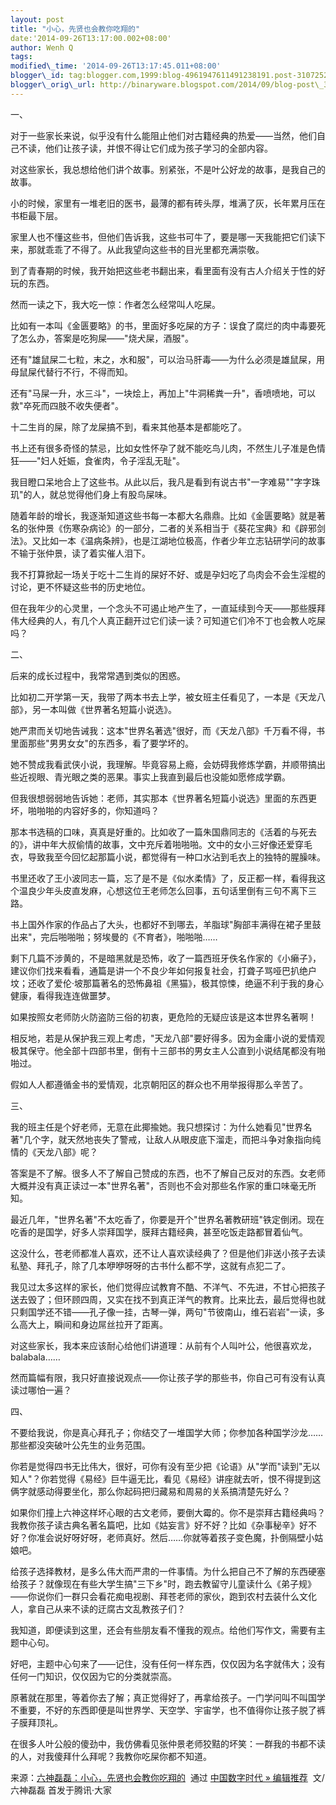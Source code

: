 ```yaml
--- 
layout: post 
title: "小心，先贤也会教你吃翔的" 
date:'2014-09-26T13:17:00.002+08:00' 
author: Wenh Q
tags:
modified\_time: '2014-09-26T13:17:45.011+08:00' 
blogger\_id: tag:blogger.com,1999:blog-4961947611491238191.post-3107252565436986719
blogger\_orig\_url: http://binaryware.blogspot.com/2014/09/blog-post\_32.html
--- 
```

一、



对于一些家长来说，似乎没有什么能阻止他们对古籍经典的热爱——当然，他们自己不读，他们让孩子读，并恨不得让它们成为孩子学习的全部内容。



对这些家长，我总想给他们讲个故事。别紧张，不是叶公好龙的故事，是我自己的故事。



小的时候，家里有一堆老旧的医书，最薄的都有砖头厚，堆满了灰，长年累月压在书柜最下层。



家里人也不懂这些书，但他们告诉我，这些书可牛了，要是哪一天我能把它们读下来，那就乖乖了不得了。从此我望向这些书的目光里都充满崇敬。



到了青春期的时候，我开始把这些老书翻出来，看里面有没有古人介绍关于性的好玩的东西。



然而一读之下，我大吃一惊：作者怎么经常叫人吃屎。



比如有一本叫《金匮要略》的书，里面好多吃屎的方子：误食了腐烂的肉中毒要死了怎么办，答案是吃狗屎——"烧犬屎，酒服"。



还有"雄鼠屎二七粒，末之，水和服"，可以治马肝毒——为什么必须是雄鼠屎，用母鼠屎代替行不行，不得而知。



还有"马屎一升，水三斗"，一块烩上，再加上"牛洞稀粪一升"，香喷喷地，可以救"卒死而四肢不收失便者"。



十二生肖的屎，除了龙屎搞不到，看来其他基本是都能吃了。



书上还有很多奇怪的禁忌，比如女性怀孕了就不能吃鸟儿肉，不然生儿子准是色情狂——"妇人妊娠，食雀肉，令子淫乱无耻"。



我目瞪口呆地合上了这些书。从此以后，我凡是看到有说古书"一字难易""字字珠玑"的人，就总觉得他们身上有股鸟屎味。



随着年龄的增长，我逐渐知道这些书每一本都大名鼎鼎。比如《金匮要略》就是著名的张仲景《伤寒杂病论》的一部分，二者的关系相当于《葵花宝典》和《辟邪剑法》。又比如一本《温病条辨》，也是江湖地位极高，作者少年立志钻研学问的故事不输于张仲景，读了着实催人泪下。



我不打算掀起一场关于吃十二生肖的屎好不好、或是孕妇吃了鸟肉会不会生淫棍的讨论，更不怀疑这些书的历史地位。



但在我年少的心灵里，一个念头不可遏止地产生了，一直延续到今天——那些膜拜伟大经典的人，有几个人真正翻开过它们读一读？可知道它们冷不丁也会教人吃屎吗？



二、



后来的成长过程中，我常常遇到类似的困惑。



比如初二开学第一天，我带了两本书去上学，被女班主任看见了，一本是《天龙八部》，另一本叫做《世界著名短篇小说选》。



她严肃而关切地告诫我：这本"世界名著选"很好，而《天龙八部》千万看不得，书里面那些"男男女女"的东西多，看了要学坏的。



她不赞成我看武侠小说，我理解。毕竟容易上瘾，会妨碍我修炼学霸，并顺带搞出些近视眼、青光眼之类的恶果。事实上我直到最后也没能如愿修成学霸。



但我很想弱弱地告诉她：老师，其实那本《世界著名短篇小说选》里面的东西更坏，啪啪啪的内容好多的，你知道吗？



那本书选稿的口味，真真是好重的。比如收了一篇朱国鼎同志的《活着的与死去的》，讲中年大叔偷情的故事，文中充斥着啪啪啪。文中的女小三好像还爱穿毛衣，导致我至今回忆起那篇小说，都觉得有一种口水沾到毛衣上的独特的腥臊味。



书里还收了王小波同志一篇，忘了是不是《似水柔情》了，反正都一样，看得我这个温良少年头皮直发麻，心想这位王老师怎么回事，五句话里倒有三句不离下三路。



书上国外作家的作品占了大头，也都好不到哪去，羊脂球"胸部丰满得在裙子里鼓出来"，完后啪啪啪；努埃曼的《不育者》，啪啪啪……



剩下几篇不涉黄的，不是暗黑就是恐怖，收了一篇西班牙佚名作家的《小癞子》，建议你们找来看看，通篇是讲一个不良少年如何报复社会，打聋子骂哑巴扒绝户坟；还收了爱伦·坡那篇著名的恐怖鼻祖《黑猫》，极其惊悚，绝逼不利于我的身心健康，看得我连连做噩梦。



如果按照女老师防火防盗防三俗的初衷，更危险的无疑应该是这本世界名著啊！



相反地，若是从保护我三观上考虑，"天龙八部"要好得多。因为金庸小说的爱情观极其保守。他全部十四部书里，倒有十三部书的男女主人公直到小说结尾都没有啪啪过。



假如人人都遵循金书的爱情观，北京朝阳区的群众也不用举报得那么辛苦了。



三、



我的班主任是个好老师，无意在此揶揄她。我只想探讨：为什么她看见"世界名著"几个字，就天然地丧失了警戒，让敌人从眼皮底下溜走，而把斗争对象指向纯情的《天龙八部》呢？



答案是不了解。很多人不了解自己赞成的东西，也不了解自己反对的东西。女老师大概并没有真正读过一本"世界名著"，否则也不会对那些名作家的重口味毫无所知。



最近几年，"世界名著"不太吃香了，你要是开个"世界名著教研班"铁定倒闭。现在吃香的是国学，好多人崇拜国学，膜拜古籍经典，甚至吃饭走路都冒着仙气。



这没什么，苍老师都准人喜欢，还不让人喜欢读经典了？但是他们非送小孩子去读私塾、拜孔子，除了几本咿咿呀呀的古书什么都不学，这就有点犯二了。



我见过太多这样的家长，他们觉得应试教育不酷、不洋气、不先进，不甘心把孩子送去毁了；但环顾四周，又实在找不到真正洋气的教育。比来比去，最后觉得也就只剩国学还不错——孔子像一挂，古琴一弹，两句"节彼南山，维石岩岩"一读，多么高大上，瞬间和身边屌丝拉开了距离。



对这些家长，我本来应该耐心给他们讲道理：从前有个人叫叶公，他很喜欢龙，balabala……



然而篇幅有限，我只好直接说观点——你让孩子学的那些书，你自己可有没有认真读过哪怕一遍？



四、



不要给我说，你是真心拜孔子；你结交了一堆国学大师；你参加各种国学沙龙……那些都没突破叶公先生的业务范围。



你若是觉得四书无比伟大，很好，可你有没有至少把《论语》从"学而"读到"无以知人"？你若觉得《易经》巨牛逼无比，看见《易经》讲座就去听，恨不得提到这俩字就感动得要坐化，那么你起码把归藏易和周易的关系搞清楚先好么？



如果你们撞上六神这样坏心眼的古文老师，要倒大霉的。你不是崇拜古籍经典吗？我教你孩子读古典名著名篇吧，比如《姑妄言》好不好？比如《杂事秘辛》好不好？你准会说好呀好呀，老师真好。然后……你就等着孩子变色魔，扑倒隔壁小姑娘吧。



给孩子选择教材，是多么伟大而严肃的一件事情。为什么把自己不了解的东西硬塞给孩子？就像现在有些大学生搞"三下乡"时，跑去教留守儿童读什么《弟子规》——你说你们一群只会看花痴电视剧、拜苍老师的家伙，跑到农村去装什么文化人，拿自己从来不读的迂腐古文乱教孩子们？



我知道，即便读到这里，还会有些朋友看不懂我的观点。给他们写作文，需要有主题中心句。



好吧，主题中心句来了——记住，没有任何一样东西，仅仅因为名字就伟大；没有任何一门知识，仅仅因为它的分类就崇高。



原著就在那里，等着你去了解；真正觉得好了，再拿给孩子。一门学问叫不叫国学不重要，不好的东西即便是叫世界学、天空学、宇宙学，也不值得你让孩子脱了裤子膜拜顶礼。



在很多人叶公般的傻劲中，我仿佛看见张仲景老师狡黠的坏笑：一群我的书都不读的人，对我傻拜什么拜呢？我教你吃屎你都不知道。
<div>




</div>

<div>

来源：[六神磊磊：小心，先贤也会教你吃翔的](http://feedproxy.google.com/~r/chinagfwblog/~3/QAFBcZPhF-8/)  通过 [中国数字时代
»
编辑推荐](http://pipes.yahoo.com/pipes/pipe.info?_id=4ebbe79f06d4342d785a0cab9913dc0c)  文/六神磊磊 首发于腾讯·大家

</div>
